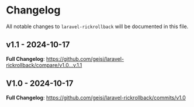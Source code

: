# Changelog

All notable changes to `laravel-rickrollback` will be documented in this file.

## v1.1 - 2024-10-17

**Full Changelog**: https://github.com/geisi/laravel-rickrollback/compare/v1.0...v.1.1

## V1.0 - 2024-10-17

**Full Changelog**: https://github.com/geisi/laravel-rickrollback/commits/v1.0
